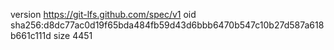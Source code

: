 version https://git-lfs.github.com/spec/v1
oid sha256:d8dc77ac0d19f65bda484fb59d43d6bbb6470b547c10b27d587a618b661c111d
size 4451
